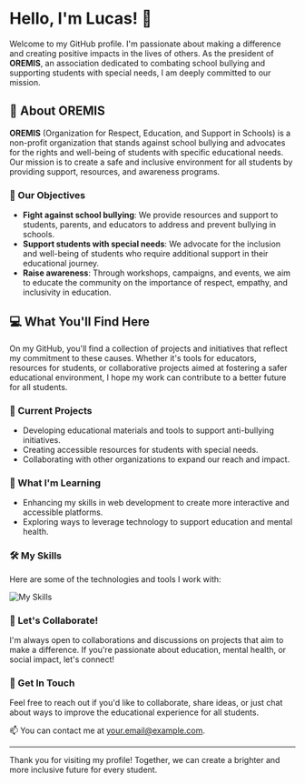 # Hello, I'm Lucas! 👋

Welcome to my GitHub profile. I'm passionate about making a difference and creating positive impacts in the lives of others. As the president of **OREMIS**, an association dedicated to combating school bullying and supporting students with special needs, I am deeply committed to our mission.

## 🌟 About OREMIS

**OREMIS** (Organization for Respect, Education, and Support in Schools) is a non-profit organization that stands against school bullying and advocates for the rights and well-being of students with specific educational needs. Our mission is to create a safe and inclusive environment for all students by providing support, resources, and awareness programs.

### 🎯 Our Objectives
- **Fight against school bullying**: We provide resources and support to students, parents, and educators to address and prevent bullying in schools.
- **Support students with special needs**: We advocate for the inclusion and well-being of students who require additional support in their educational journey.
- **Raise awareness**: Through workshops, campaigns, and events, we aim to educate the community on the importance of respect, empathy, and inclusivity in education.

## 💻 What You'll Find Here

On my GitHub, you'll find a collection of projects and initiatives that reflect my commitment to these causes. Whether it's tools for educators, resources for students, or collaborative projects aimed at fostering a safer educational environment, I hope my work can contribute to a better future for all students.

### 🔭 Current Projects
- Developing educational materials and tools to support anti-bullying initiatives.
- Creating accessible resources for students with special needs.
- Collaborating with other organizations to expand our reach and impact.

### 🌱 What I'm Learning
- Enhancing my skills in web development to create more interactive and accessible platforms.
- Exploring ways to leverage technology to support education and mental health.

### 🛠 My Skills
Here are some of the technologies and tools I work with:

![My Skills](https://skillicons.dev/icons?i=html,css,js,react,nodejs,express,mongodb,git,github,vscode&theme=light)

### 👯 Let's Collaborate!
I'm always open to collaborations and discussions on projects that aim to make a difference. If you're passionate about education, mental health, or social impact, let's connect!

### 💬 Get In Touch
Feel free to reach out if you'd like to collaborate, share ideas, or just chat about ways to improve the educational experience for all students.

📫 You can contact me at [your.email@example.com](mailto:your.email@example.com).

---

Thank you for visiting my profile! Together, we can create a brighter and more inclusive future for every student.
